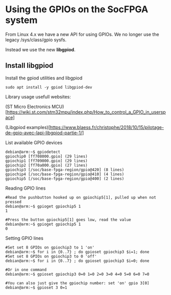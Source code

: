 # Using the GPIOs on the SocFPGA system

From Linux 4.x we have a new API for using GPIOs. 
We no longer use the legacy /sys/class/gpio sysfs.

Instead we use the new **libgpiod**.

## Install libgpiod


Install the gpiod utilities and libgpiod

```
sudo apt install -y gpiod libgpiod-dev
```

Library usage usefull websites:

(ST Micro Electronics MCU)[https://wiki.st.com/stm32mpu/index.php/How_to_control_a_GPIO_in_userspace]

(Libgpiod examples)[https://www.blaess.fr/christophe/2018/10/15/pilotage-de-gpio-avec-lapi-libgpiod-partie-1/]


List available GPIO devices
```
debian@arm:~$ gpiodetect
gpiochip0 [ff708000.gpio] (29 lines)
gpiochip1 [ff709000.gpio] (29 lines)
gpiochip2 [ff70a000.gpio] (27 lines)
gpiochip3 [/soc/base-fpga-region/gpio@420] (8 lines)
gpiochip4 [/soc/base-fpga-region/gpio@410] (4 lines)
gpiochip5 [/soc/base-fpga-region/gpio@400] (2 lines)
```

Reading GPIO lines
```
#Read the pushbutton hooked up on gpiochip5[1], pulled up when not pressed
debian@arm:~$ gpioget gpiochip5 1
1

#Press the button gpiochip5[1] goes low, read the value
debian@arm:~$ gpioget gpiochip5 1
0
```

Setting GPIO lines
```
#Set set 8 GPIOs on gpiochip3 to 1 'on'
debian@arm:~$ for i in {0..7} ; do gpioset gpiochip3 $i=1; done
#Set set 8 GPIOs on gpiochip3 to 0 'off'
debian@arm:~$ for i in {0..7} ; do gpioset gpiochip3 $i=0; done

#Or in one command
debian@arm:~$ gpioset gpiochip3 0=0 1=0 2=0 3=0 4=0 5=0 6=0 7=0

#You can also just give the gpiochip number: set 'on' gpio 3[0]
debian@arm:~$ gpioset 3 0=1
```